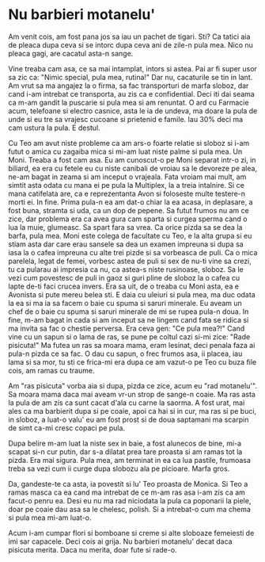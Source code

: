 # Nu barbieri motanelu'

Am venit cois, am fost pana jos sa iau un pachet de tigari. Sti? Ca tatici aia de pleaca dupa ceva si se intorc dupa ceva ani de zile-n pula mea. Nico nu pleaca gagi, are cacatul asta-n sange.

Vine treaba cam asa, ce sa mai intamplat, intors si astea. Pai ar fi super usor sa zic ca: "Nimic special, pula mea, rutina!" Dar nu, cacaturile se tin in lant. Am vrut sa ma angajez la o firma, sa fac transporturi de marfa sloboz, dar cand i-am intrebat ce transporta, au zis ca e confidential. Deci iti dai seama ca m-am gandit la puscarie si pula mea si am renuntat. O ard cu Farmacie acum, telefoane si electro casnice, asta le ia de undeva, ma doare la pula de unde si eu tre sa vrajesc cucoane si prietenid e famile. Iau 30% deci ma cam ustura la pula. E destul.

Cu Teo am avut niste probleme ca am ars-o foarte relatie si sloboz si i-am futut o amica cu zagaiba mica si mi-am luat niste palme si pula mea. Un Moni. Treaba a fost cam asa. Eu am cunoscut-o pe Moni separat intr-o zi, in biliard, ea era cu fetele eu cu niste canibali de vroiau sa le devoreze pe alea, ne-am bagat in zeama si am inceput o vrajeala. Fata vroiam mai mult, am simtit asta odata cu mana ei pe pula la Multiplex, la a treia intalnire. Si ce mana catifelata are, ca e reprezentanta Avon si foloseste multe testere-n morti ei. In fine. Prima pula-n ea am dat-o chiar la ea acasa, in deplasare, a fost buna, stramta si uda, ca un dop de pepene. Sa futut frumos nu am ce zice, dar problema era ca avea gura cam sparta si curgea sperma cand o lua la muie, glumeasc. Sa spart fara sa vrea. Ca orice pizda sa se dea la barfa, pula mea. Moni este colega de facultate cu Teo, e la alta grupa si eu stiam asta dar care erau sansele sa dea un examen impreuna si dupa sa iasa la o cafea impreuna cu alte trei pizde si sa vorbeasca de puli. Ca o mica parelela, legat de femei, vorbesc astea de puli si sex de nu-ti vine sa crezi, tu ca pularau ai impresia ca nu, ca astea-s niste rusinoase, sloboz. Sa le vezi cum povestesc de puli in gaoz si guri pline de sloboz la o cafea cu lapte de-ti faci crucea invers. Era sa uit, de o treaba cu Moni asta, ea e Avonista si pute mereu belea sti. E daia cu uleiuri si pula mea, ma duc odata la ea si ma ia sa facem o baie cu spuma si saruri minerale. Eu aveam un chef de o baie cu spuma si saruri minerale de mi se rupea pula-n doua. In fine, m-am bagat in cada si am inceput sa ne lingem cand fata se ridica si ma invita sa fac o chestie perversa. Era ceva gen: "Ce pula mea?!" Cand vine cu un sapun si o lama de ras, se pune pe coltul cazi si-mi zice: "Rade pisicuta!" Ma futea un ras sa moara mama, eram lesinat, deci penala faza ai pula-n pizda ce sa fac. O dau cu sapun, o frec frumos asa, ii placea, iau lama si sa mor, tu sti ce frica-mi era dupa ce am vazut-o pe Teo cu buza file cois, am ramas cu traume.

Am "ras pisicuta" vorba aia si dupa, pizda ce zice, acum eu "rad motanelu'". Sa moara mama daca mai aveam vr-un strop de sange-n coaie. Ma ras asta la pula de am zis ca sunt cacat d'ala cu carne la saorma. A fost urat, mai ales ca ma barbierit dupa si pe coaie, apoi ca hai si in cur, ma ras si pe buci, in sloboz, a luat-o valu' eu am fost prost si de doua saptamani ma scarpin de simt ca-mi cresc copaci pe pula.

Dupa belire m-am luat la niste sex in baie, a fost alunecos de bine, mi-a scapat si-n cur putin, dar s-a dilatat prea tare proasta si am ramas tot la pizda. Era mai sigura. Pula mea, am terminat in ea ca lua pastile, frumoasa treba sa vezi cum ii curge dupa slobozu ala pe picioare. Marfa gros.

Da, gandeste-te ca asta, ia povestit si lu' Teo proasta de Monica. Si Teo a ramas masca ca ea cand ma intrebat de ce m-am ras asa i-am zis ca am facut-o penru ea. Desi eu nu ma rad niciodata la pula ca poponarii la piele, doar pe coaie dau asa sa le chelesc, polish. Si a intrebat-o cum ma chema si pula mea mi-am luat-o.

Acum i-am cumpar flori si bomboane si creme si alte sloboaze femeiesti de imi sar capacele. Deci cois ai grija. Nu barbieri motanelu' decat daca pisicuta merita. Daca nu merita, doar fute si rade-o.